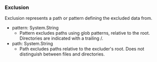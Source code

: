 ### Exclusion
Exclusion represents a path or pattern defining the excluded data from.

- pattern: System.String
  - Pattern excludes paths using glob patterns, relative to the root.
Directories are indicated with a trailing /.
- path: System.String
  - Path excludes paths relative to the excluder's root.
Does not distinguish between files and directories.
